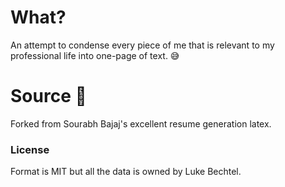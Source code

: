 # What?
An attempt to condense every piece of me that is relevant to my professional life into one-page of text. 😅

# Source 🙏
Forked from Sourabh Bajaj's excellent resume generation latex.

### License
Format is MIT but all the data is owned by Luke Bechtel.
